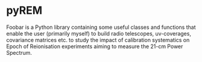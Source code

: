 # pyREM

Foobar is a Python library containing some useful classes and functions that enable the user (primarily myself)
to build radio telescopes, uv-coverages, covariance matrices etc. to study the impact of calibration systematics
on Epoch of Reionisation experiments aiming to measure the 21-cm Power Spectrum. 


